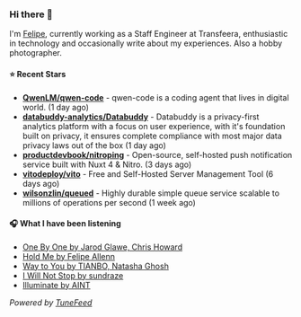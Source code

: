 ### Hi there 👋

I'm [Felipe](https://felipevm.com), currently working as a Staff Engineer at Transfeera, enthusiastic in technology and occasionally write about my experiences. Also a hobby photographer.

#### ⭐ Recent Stars
- **[QwenLM/qwen-code](https://github.com/QwenLM/qwen-code)** - qwen-code is a coding agent that lives in digital world. (1 day ago)
- **[databuddy-analytics/Databuddy](https://github.com/databuddy-analytics/Databuddy)** - Databuddy is a privacy-first analytics platform with a focus on user experience, with it&#39;s foundation built on privacy, it ensures complete compliance with most major data privacy laws out of the box (1 day ago)
- **[productdevbook/nitroping](https://github.com/productdevbook/nitroping)** - Open-source, self-hosted push notification service built with Nuxt 4 &amp; Nitro. (3 days ago)
- **[vitodeploy/vito](https://github.com/vitodeploy/vito)** - Free and Self-Hosted  Server Management Tool (6 days ago)
- **[wilsonzlin/queued](https://github.com/wilsonzlin/queued)** - Highly durable simple queue service scalable to millions of operations per second (1 week ago)

#### 🎧 What I have been listening
- [One By One by Jarod Glawe, Chris Howard](https://open.spotify.com/track/5FEiLeD2OjhY0JcTepxPYC)
- [Hold Me by Felipe Allenn](https://open.spotify.com/track/2hVSx0sUjHnfsWrEwvc24S)
- [Way to You by TIANBO, Natasha Ghosh](https://open.spotify.com/track/1jPVPoYWarctEN78WhzpIm)
- [I Will Not Stop by sundraze](https://open.spotify.com/track/1Rjm153BGhX8qcF9u34V9P)
- [Illuminate by AINT](https://open.spotify.com/track/7golrrC213i0pLwckqcQ9S)

_Powered by [TuneFeed](https://tunefeed.app?ref=github.com)_
